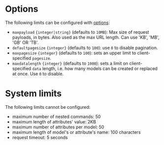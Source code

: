 # Options

The following limits can be configured with [options](run.md#options):
  - `maxpayload` `{integer|string}` (defaults to `10MB`):
     Max size of request payloads, in bytes.
     Also used as the max URL length.
     Can use 'KB', 'MB', 'GB' OR 'TB'.
  - `defaultpagesize` `{integer}` (defaults to `100`):
    use `0` to disable pagination.
  - `maxpagesize` `{integer}` (defaults to `100`): sets an upper limit to
    client-specified `pagesize`.
  - `maxdatalength` `{integer}` (defaults to `1000`): sets a limit on
    client-specified `data` length, i.e. how many models can be created or
    replaced at once.
    Use `0` to disable.

# System limits

The following limits cannot be configured:
  - maximum number of nested commands: 50
  - maximum length of attributes' value: 2KB
  - maximum number of attributes per model: 50
  - maximum length of model's or attribute's name: 100 characters
  - request timeout: 5 seconds
